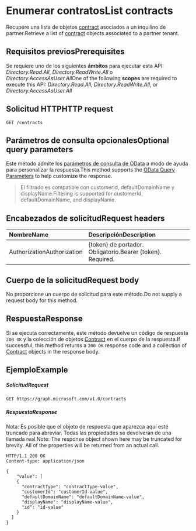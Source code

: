 # <a name="list-contracts"></a><span data-ttu-id="ba69d-101">Enumerar contratos</span><span class="sxs-lookup"><span data-stu-id="ba69d-101">List contracts</span></span>

<span data-ttu-id="ba69d-102">Recupere una lista de objetos [contract](../resources/contract.md) asociados a un inquilino de partner.</span><span class="sxs-lookup"><span data-stu-id="ba69d-102">Retrieve a list of [contract](../resources/contract.md) objects associated to a partner tenant.</span></span>

## <a name="prerequisites"></a><span data-ttu-id="ba69d-103">Requisitos previos</span><span class="sxs-lookup"><span data-stu-id="ba69d-103">Prerequisites</span></span>

<span data-ttu-id="ba69d-104">Se requiere uno de los siguientes **ámbitos** para ejecutar esta API: *Directory.Read.All*, *Directory.ReadWrite.All* o *Directory.AccessAsUser.All*</span><span class="sxs-lookup"><span data-stu-id="ba69d-104">One of the following **scopes** are required to execute this API: *Directory.Read.All*, *Directory.ReadWrite.All*, or *Directory.AccessAsUser.All*</span></span>

## <a name="http-request"></a><span data-ttu-id="ba69d-105">Solicitud HTTP</span><span class="sxs-lookup"><span data-stu-id="ba69d-105">HTTP request</span></span>
<!-- { "blockType": "ignored" } -->

```http
GET /contracts
```

## <a name="optional-query-parameters"></a><span data-ttu-id="ba69d-106">Parámetros de consulta opcionales</span><span class="sxs-lookup"><span data-stu-id="ba69d-106">Optional query parameters</span></span>

<span data-ttu-id="ba69d-107">Este método admite los [parámetros de consulta de OData](http://graph.microsoft.io/docs/overview/query_parameters) a modo de ayuda para personalizar la respuesta.</span><span class="sxs-lookup"><span data-stu-id="ba69d-107">This method supports the [OData Query Parameters](http://graph.microsoft.io/docs/overview/query_parameters) to help customize the response.</span></span> 

> <span data-ttu-id="ba69d-108">El filtrado es compatible con customerId, defaultDomainName y displayName.</span><span class="sxs-lookup"><span data-stu-id="ba69d-108">Filtering is supported for customerId, defaultDomainName, and displayName.</span></span>

## <a name="request-headers"></a><span data-ttu-id="ba69d-109">Encabezados de solicitud</span><span class="sxs-lookup"><span data-stu-id="ba69d-109">Request headers</span></span>

| <span data-ttu-id="ba69d-110">Nombre</span><span class="sxs-lookup"><span data-stu-id="ba69d-110">Name</span></span>      |<span data-ttu-id="ba69d-111">Descripción</span><span class="sxs-lookup"><span data-stu-id="ba69d-111">Description</span></span>|
|:----------|:----------|
| <span data-ttu-id="ba69d-112">Authorization</span><span class="sxs-lookup"><span data-stu-id="ba69d-112">Authorization</span></span>  | <span data-ttu-id="ba69d-p101">{token} de portador. Obligatorio.</span><span class="sxs-lookup"><span data-stu-id="ba69d-p101">Bearer {token}. Required.</span></span> |

## <a name="request-body"></a><span data-ttu-id="ba69d-115">Cuerpo de la solicitud</span><span class="sxs-lookup"><span data-stu-id="ba69d-115">Request body</span></span>

<span data-ttu-id="ba69d-116">No proporcione un cuerpo de solicitud para este método.</span><span class="sxs-lookup"><span data-stu-id="ba69d-116">Do not supply a request body for this method.</span></span>

## <a name="response"></a><span data-ttu-id="ba69d-117">Respuesta</span><span class="sxs-lookup"><span data-stu-id="ba69d-117">Response</span></span>

<span data-ttu-id="ba69d-118">Si se ejecuta correctamente, este método devuelve un código de respuesta `200 OK` y la colección de objetos [Contract](../resources/contract.md) en el cuerpo de la respuesta.</span><span class="sxs-lookup"><span data-stu-id="ba69d-118">If successful, this method returns a `200 OK` response code and a collection of [Contract](../resources/contract.md) objects in the response body.</span></span>

## <a name="example"></a><span data-ttu-id="ba69d-119">Ejemplo</span><span class="sxs-lookup"><span data-stu-id="ba69d-119">Example</span></span>
##### <a name="request"></a><span data-ttu-id="ba69d-120">Solicitud</span><span class="sxs-lookup"><span data-stu-id="ba69d-120">Request</span></span>

<!-- {
  "blockType": "request",
  "name": "get_contract"
}-->
```http
GET https://graph.microsoft.com/v1.0/contracts
```

##### <a name="response"></a><span data-ttu-id="ba69d-121">Respuesta</span><span class="sxs-lookup"><span data-stu-id="ba69d-121">Response</span></span>

<span data-ttu-id="ba69d-p102">Nota: Es posible que el objeto de respuesta que aparezca aquí esté truncado para abreviar. Todas las propiedades se devolverán de una llamada real.</span><span class="sxs-lookup"><span data-stu-id="ba69d-p102">Note: The response object shown here may be truncated for brevity. All of the properties will be returned from an actual call.</span></span>
<!-- {
  "blockType": "response",
  "truncated": true,
  "@odata.type": "microsoft.graph.Contract",
  "isCollection": true
} -->
```http
HTTP/1.1 200 OK
Content-type: application/json

{
    "value": [
    {
      "contractType": "contractType-value",
      "customerId": "customerId-value",
      "defaultDomainName": "defaultDomainName-value",
      "displayName": "displayName-value",
      "id": "id-value"
    }
  ]
}
```

<!-- uuid: 8fcb5dbc-d5aa-4681-8e31-b001d5168d79
2015-10-25 14:57:30 UTC -->
<!-- {
  "type": "#page.annotation",
  "description": "Get Contract",
  "keywords": "",
  "section": "documentation",
  "tocPath": ""
}-->